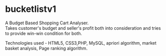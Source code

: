 # bucketlistv1
A Budget Based Shopping Cart Analyser.  
Takes customer's budget and seller's profit both into consideration and tries to provide win-win condition for both.  
  
Technologies used - HTML5, CSS3,PHP, MySQL, apriori algorithm, market basket analysis, Page ranking algorithm.
